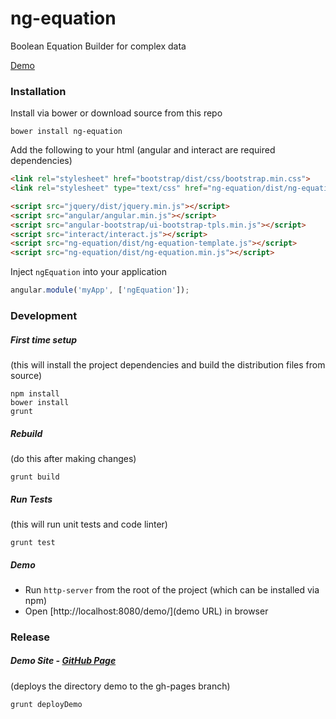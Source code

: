 ng-equation
===========

Boolean Equation Builder for complex data

[Demo](https://miller-time.github.io/ng-equation/)


### Installation

Install via bower or download source from this repo

```
bower install ng-equation
```

Add the following to your html (angular and interact are required dependencies)

```html
<link rel="stylesheet" href="bootstrap/dist/css/bootstrap.min.css">
<link rel="stylesheet" type="text/css" href="ng-equation/dist/ng-equation.css">

<script src="jquery/dist/jquery.min.js"></script>
<script src="angular/angular.min.js"></script>
<script src="angular-bootstrap/ui-bootstrap-tpls.min.js"></script>
<script src="interact/interact.js"></script>
<script src="ng-equation/dist/ng-equation-template.js"></script>
<script src="ng-equation/dist/ng-equation.min.js"></script>
```

Inject `ngEquation` into your application

```javascript
angular.module('myApp', ['ngEquation']);
```

### Development

##### First time setup

(this will install the project dependencies and build the distribution files from source)

```
npm install
bower install
grunt
```

##### Rebuild

(do this after making changes)

```
grunt build
```

##### Run Tests

(this will run unit tests and code linter)

```
grunt test
```

##### Demo

 * Run `http-server` from the root of the project (which can be installed via npm)
 * Open [http://localhost:8080/demo/](demo URL) in browser

### Release


##### Demo Site - [GitHub Page](https://miller-time.github.io/ng-equation/)

(deploys the directory demo to the gh-pages branch)

```
grunt deployDemo
```
